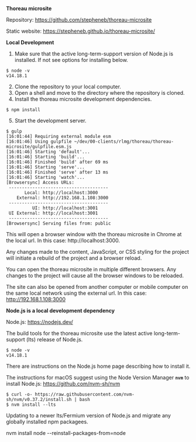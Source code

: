 **Thoreau microsite**

Repository: https://github.com/stepheneb/thoreau-microsite

Static website: https://stepheneb.github.io/thoreau-microsite/

**Local Development**

1. Make sure that the active long-term-support version of Node.js is installed. If not see options for installing below.
```
$ node -v
v14.18.1
```
2. Clone the repository to your local computer.
3. Open a shell and move to the directory where the repository is cloned.
4. Install the thoreau microsite development dependencies.
```
$ npm install
```
5. Start the development server.
```
$ gulp
[16:01:44] Requiring external module esm
[16:01:46] Using gulpfile ~/dev/00-clients/rlmg/thoreau/thoreau-microsite/gulpfile.esm.js
[16:01:46] Starting 'default'...
[16:01:46] Starting 'build'...
[16:01:46] Finished 'build' after 69 ms
[16:01:46] Starting 'serve'...
[16:01:46] Finished 'serve' after 13 ms
[16:01:46] Starting 'watch'...
[Browsersync] Access URLs:
 --------------------------------------
       Local: http://localhost:3000
    External: http://192.168.1.108:3000
 --------------------------------------
          UI: http://localhost:3001
 UI External: http://localhost:3001
 --------------------------------------
[Browsersync] Serving files from: public
```

This will open a browser window with the thoreau microsite in Chrome at the local url. In this case: http://localhost:3000.

Any changes made to the content, JavaScript, or CSS styling for the project will initiate a rebuild of the project and a browser reload.

You can open the thoreau microsite in multiple different browsers. Any changes to the project will cause all the browser windows to be reloaded.

The site can also be opened from another computer or mobile computer on the same local network using the external url. In this case: http://192.168.1.108:3000


**Node.js is a local development dependency**

Node.js: https://nodejs.dev/

The build tools for the thoreau microsite use the latest active long-term-support (lts) release of Node.js.

```
$ node -v
v14.18.1
```

There are instructions on the Node.js home page describing how to install it.

The instructions for macOS suggest using the Node Version Manager **`nvm`** to install Node.js: https://github.com/nvm-sh/nvm

```
$ curl -o- https://raw.githubusercontent.com/nvm-sh/nvm/v0.37.2/install.sh | bash
$ nvm install --lts
```

Updating to a newer lts/Fermium version of Node.js and migrate any globally installed npm packagees.

nvm install node --reinstall-packages-from=node
